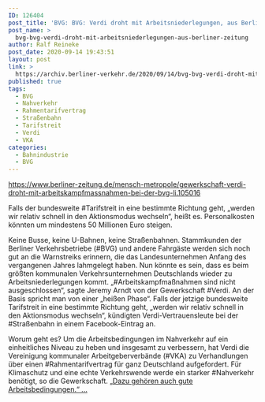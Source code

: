 ```yaml
---
ID: 126404
post_title: 'BVG: BVG: Verdi droht mit Arbeitsniederlegungen, aus Berliner Zeitung'
post_name: >
  bvg-bvg-verdi-droht-mit-arbeitsniederlegungen-aus-berliner-zeitung
author: Ralf Reineke
post_date: 2020-09-14 19:43:51
layout: post
link: >
  https://archiv.berliner-verkehr.de/2020/09/14/bvg-bvg-verdi-droht-mit-arbeitsniederlegungen-aus-berliner-zeitung/
published: true
tags:
  - BVG
  - Nahverkehr
  - Rahmentarifvertrag
  - Straßenbahn
  - Tarifstreit
  - Verdi
  - VKA
categories:
  - Bahnindustrie
  - BVG
---
```

https://www.berliner-zeitung.de/mensch-metropole/gewerkschaft-verdi-droht-mit-arbeitskampfmassnahmen-bei-der-bvg-li.105016

Falls der bundesweite #Tarifstreit in eine bestimmte Richtung geht, „werden wir relativ schnell in den Aktionsmodus wechseln“, heißt es. Personalkosten könnten um mindestens 50 Millionen Euro steigen.

Keine Busse, keine U-Bahnen, keine Straßenbahnen. Stammkunden der Berliner Verkehrsbetriebe (#BVG) und andere Fahrgäste werden sich noch gut an die Warnstreiks erinnern, die das Landesunternehmen Anfang des vergangenen Jahres lahmgelegt haben. Nun könnte es sein, dass es beim größten kommunalen Verkehrsunternehmen Deutschlands wieder zu Arbeitsniederlegungen kommt. „#Arbeitskampfmaßnahmen sind nicht ausgeschlossen“, sagte Jeremy Arndt von der Gewerkschaft #Verdi. An der Basis spricht man von einer „heißen Phase“. Falls der jetzige bundesweite Tarifstreit in eine bestimmte Richtung geht, „werden wir relativ schnell in den Aktionsmodus wechseln“, kündigten Verdi-Vertrauensleute bei der #Straßenbahn in einem Facebook-Eintrag an.

Worum geht es? Um die Arbeitsbedingungen im Nahverkehr auf ein einheitliches Niveau zu heben und insgesamt zu verbessern, hat Verdi die Vereinigung kommunaler Arbeitgeberverbände (#VKA) zu Verhandlungen über einen #Rahmentarifvertrag für ganz Deutschland aufgefordert. Für Klimaschutz und eine echte Verkehrswende werde ein starker #Nahverkehr benötigt, so die Gewerkschaft. „<a href="https://www.berliner-zeitung.de/mensch-metropole/gewerkschaft-verdi-droht-mit-arbeitskampfmassnahmen-bei-der-bvg-li.105016">Dazu gehören auch gute Arbeitsbedingungen.“ ...</a>